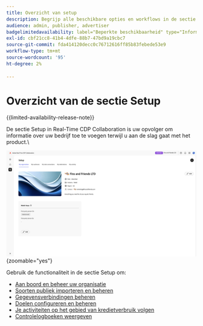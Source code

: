 ```yaml
---
title: Overzicht van setup
description: Begrijp alle beschikbare opties en workflows in de sectie setup van Adobe Real-Time CDP Collaboration
audience: admin, publisher, advertiser
badgelimitedavailability: label="Beperkte beschikbaarheid" type="Informative" url="https://helpx.adobe.com/legal/product-descriptions/real-time-customer-data-platform-collaboration.html newtab=true"
exl-id: cbf21cc8-41b4-4dfe-88b7-47bd9a19cbc7
source-git-commit: fda414120decc0c76712616ff85b83febede53e9
workflow-type: tm+mt
source-wordcount: '95'
ht-degree: 2%

---
```


# Overzicht van de sectie Setup

{{limited-availability-release-note}}

De sectie Setup in Real-Time CDP Collaboration is uw opvolger om informatie over uw bedrijf toe te voegen terwijl u aan de slag gaat met het product.\

![ de opstellingswerkruimte van een organisatie, die een overzicht van zijn huidige montages geeft.](/help/assets/setup/set-up-overview.png){zoomable="yes"}

Gebruik de functionaliteit in de sectie Setup om:

* [Aan boord en beheer uw organisatie](/help/guide/setup/onboard-organization.md)
* [Soorten publiek importeren en beheren](/help/guide/setup/onboard-audiences.md)
* [Gegevensverbindingen beheren](/help/guide/setup/manage-data-connection.md)
* [Doelen configureren en beheren](/help/guide/setup/manage-destinations.md)
* [Je activiteiten op het gebied van kredietverbruik volgen](/help/guide/setup/my-activity.md)
* [Controlelogboeken weergeven](/help/guide/setup/audit-logs.md)
